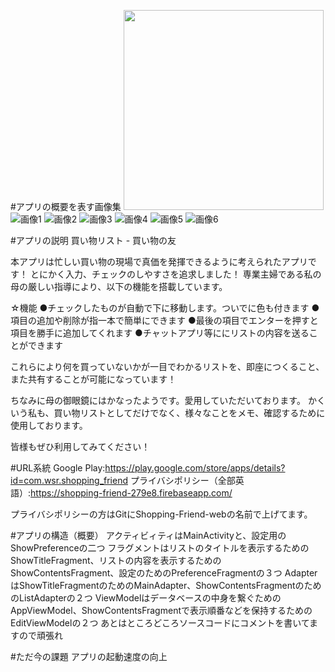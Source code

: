 #アプリの概要を表す画像集
<img src="https://user-images.githubusercontent.com/63241922/97106398-b17d0280-1704-11eb-943a-2709c324fbee.png" width="320px"/>
![画像1](https://user-images.githubusercontent.com/63241922/97106433-eee19000-1704-11eb-85a3-71ca1c79201a.png)
![画像2](https://user-images.githubusercontent.com/63241922/97106437-f30dad80-1704-11eb-970b-c526e4cb044f.png)
![画像3](https://user-images.githubusercontent.com/63241922/97106438-f30dad80-1704-11eb-9f1b-17bcc3b38b1a.png)
![画像4](https://user-images.githubusercontent.com/63241922/97106439-f3a64400-1704-11eb-87b1-8b670ca963d9.png)
![画像5](https://user-images.githubusercontent.com/63241922/97106435-f2751700-1704-11eb-991b-03492ce94284.png)
![画像6](https://user-images.githubusercontent.com/63241922/97106436-f2751700-1704-11eb-80a9-8e795be92d15.png)

#アプリの説明
買い物リスト - 買い物の友

本アプリは忙しい買い物の現場で真価を発揮できるように考えられたアプリです！
とにかく入力、チェックのしやすさを追求しました！
専業主婦である私の母の厳しい指導により、以下の機能を搭載しています。

☆機能
●チェックしたものが自動で下に移動します。ついでに色も付きます
●項目の追加や削除が指一本で簡単にできます
●最後の項目でエンターを押すと項目を勝手に追加してくれます
●チャットアプリ等ににリストの内容を送ることができます

これらにより何を買っていないかが一目でわかるリストを、即座につくること、また共有することが可能になっています！

ちなみに母の御眼鏡にはかなったようです。愛用していただいております。
かくいう私も、買い物リストとしてだけでなく、様々なことをメモ、確認するために使用しております。

皆様もぜひ利用してみてください！

#URL系統
Google Play:https://play.google.com/store/apps/details?id=com.wsr.shopping_friend
プライバシポリシー（全部英語）:https://shopping-friend-279e8.firebaseapp.com/

プライバシポリシーの方はGitにShopping-Friend-webの名前で上げてます。

#アプリの構造（概要）
アクティビィティはMainActivityと、設定用のShowPreferenceの二つ
フラグメントはリストのタイトルを表示するためのShowTitleFragment、リストの内容を表示するためのShowContentsFragment、設定のためのPreferenceFragmentの３つ
AdapterはShowTitleFragmentのためのMainAdapter、ShowContentsFragmentのためのListAdapterの２つ
ViewModelはデータベースの中身を繋ぐためのAppViewModel、ShowContentsFragmentで表示順番などを保持するためのEditViewModelの２つ
あとはところどころソースコードにコメントを書いてますので頑張れ

#ただ今の課題
アプリの起動速度の向上
